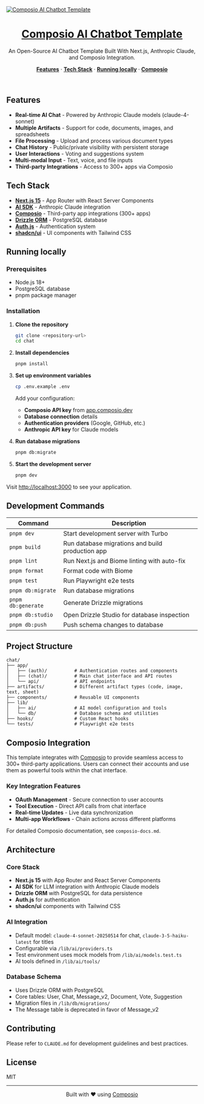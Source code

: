 <a href="https://chat.composio.dev">
  <img alt="Composio AI Chatbot Template" src="https://og.composio.dev/api/og?title=chat.composio.dev">
  <h1 align="center">Composio AI Chatbot Template</h1>
</a>

<p align="center">
  An Open-Source AI Chatbot Template Built With Next.js, Anthropic Claude, and Composio Integration.
</p>

<p align="center">
  <a href="#features"><strong>Features</strong></a> ·
  <a href="#tech-stack"><strong>Tech Stack</strong></a> ·
  <a href="#running-locally"><strong>Running locally</strong></a> ·
  <a href="#composio-integration"><strong>Composio</strong></a>
</p>
<br/>

## Features

- **Real-time AI Chat** - Powered by Anthropic Claude models (claude-4-sonnet)
- **Multiple Artifacts** - Support for code, documents, images, and spreadsheets
- **File Processing** - Upload and process various document types
- **Chat History** - Public/private visibility with persistent storage
- **User Interactions** - Voting and suggestions system
- **Multi-modal Input** - Text, voice, and file inputs
- **Third-party Integrations** - Access to 300+ apps via Composio

## Tech Stack

- **[Next.js 15](https://nextjs.org)** - App Router with React Server Components
- **[AI SDK](https://sdk.vercel.ai)** - Anthropic Claude integration
- **[Composio](https://composio.dev)** - Third-party app integrations (300+ apps)
- **[Drizzle ORM](https://orm.drizzle.team)** - PostgreSQL database
- **[Auth.js](https://authjs.dev)** - Authentication system
- **[shadcn/ui](https://ui.shadcn.com)** - UI components with Tailwind CSS

## Running locally

### Prerequisites

- Node.js 18+
- PostgreSQL database
- pnpm package manager

### Installation

1. **Clone the repository**

   ```bash
   git clone <repository-url>
   cd chat
   ```

2. **Install dependencies**

   ```bash
   pnpm install
   ```

3. **Set up environment variables**

   ```bash
   cp .env.example .env
   ```

   Add your configuration:

   - **Composio API key** from [app.composio.dev](https://app.composio.dev/developers)
   - **Database connection** details
   - **Authentication providers** (Google, GitHub, etc.)
   - **Anthropic API key** for Claude models

4. **Run database migrations**

   ```bash
   pnpm db:migrate
   ```

5. **Start the development server**
   ```bash
   pnpm dev
   ```

Visit [http://localhost:3000](http://localhost:3000) to see your application.

## Development Commands

| Command            | Description                                      |
| ------------------ | ------------------------------------------------ |
| `pnpm dev`         | Start development server with Turbo              |
| `pnpm build`       | Run database migrations and build production app |
| `pnpm lint`        | Run Next.js and Biome linting with auto-fix      |
| `pnpm format`      | Format code with Biome                           |
| `pnpm test`        | Run Playwright e2e tests                         |
| `pnpm db:migrate`  | Run database migrations                          |
| `pnpm db:generate` | Generate Drizzle migrations                      |
| `pnpm db:studio`   | Open Drizzle Studio for database inspection      |
| `pnpm db:push`     | Push schema changes to database                  |

## Project Structure

```
chat/
├── app/
│   ├── (auth)/          # Authentication routes and components
│   ├── (chat)/          # Main chat interface and API routes
│   └── api/             # API endpoints
├── artifacts/           # Different artifact types (code, image, text, sheet)
├── components/          # Reusable UI components
├── lib/
│   ├── ai/              # AI model configuration and tools
│   └── db/              # Database schema and utilities
├── hooks/               # Custom React hooks
└── tests/               # Playwright e2e tests
```

## Composio Integration

This template integrates with [Composio](https://composio.dev) to provide seamless access to 300+ third-party applications. Users can connect their accounts and use them as powerful tools within the chat interface.

### Key Integration Features

- **OAuth Management** - Secure connection to user accounts
- **Tool Execution** - Direct API calls from chat interface
- **Real-time Updates** - Live data synchronization
- **Multi-app Workflows** - Chain actions across different platforms

For detailed Composio documentation, see `composio-docs.md`.

## Architecture

### Core Stack

- **Next.js 15** with App Router and React Server Components
- **AI SDK** for LLM integration with Anthropic Claude models
- **Drizzle ORM** with PostgreSQL for data persistence
- **Auth.js** for authentication
- **shadcn/ui** components with Tailwind CSS

### AI Integration

- Default model: `claude-4-sonnet-20250514` for chat, `claude-3-5-haiku-latest` for titles
- Configurable via `/lib/ai/providers.ts`
- Test environment uses mock models from `/lib/ai/models.test.ts`
- AI tools defined in `/lib/ai/tools/`

### Database Schema

- Uses Drizzle ORM with PostgreSQL
- Core tables: User, Chat, Message_v2, Document, Vote, Suggestion
- Migration files in `/lib/db/migrations/`
- The Message table is deprecated in favor of Message_v2

## Contributing

Please refer to `CLAUDE.md` for development guidelines and best practices.

## License

MIT

---

<p align="center">
  Built with ❤️ using <a href="https://composio.dev">Composio</a>
</p>
